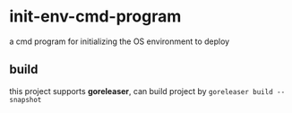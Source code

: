 # init-env-cmd-program
a cmd program for initializing the OS environment to deploy

## build
this project supports **goreleaser**, can build project by `goreleaser build --snapshot`